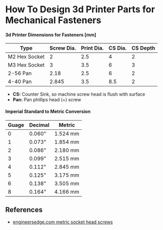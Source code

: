 # How To Design 3d Printer Parts for Mechanical Fasteners

#### 3d Printer Dimensions for Fasteners [mm]

| Type | Screw Dia. | Print Dia. | CS Dia. | CS Depth |
|---|---|---|---|---|
| M2 Hex Socket | 2  | 2.5 |4 | 2 |
| M3 Hex Socket | 3  | 3.5 | 6 | 3 |
| 2-56 Pan | 2.18 | 2.5 | 6 | 2 |
| 4-40 Pan | 2.845 | 3.5 | 8.5 | 2 |

- **CS:** Counter Sink, so machine screw head is flush with surface
- **Pan:** Pan phillips head (+) screw

#### Imperial Standard to Metric Conversion

| Guage               | Decimal             | Metric              |
|---------------------|---------------------|---------------------|
| 0                   | 0.060\"             | 1.524 mm            |
| 1                   | 0.073\"             | 1.854 mm            |
| 2                   | 0.086\"             | 2.180 mm            |
| 3                   | 0.099\"             | 2.515 mm            |
| 4                   | 0.112\"             | 2.845 mm            |
| 5                   | 0.125\"             | 3.175 mm            |
| 6                   | 0.138\"             | 3.505 mm            |
| 8                   | 0.164\"             | 4.166 mm            |

## References

- [engineersedge.com metric socket head screws](https://www.engineersedge.com/hardware/_metric_socket_head_cap_screws_14054.htm)

